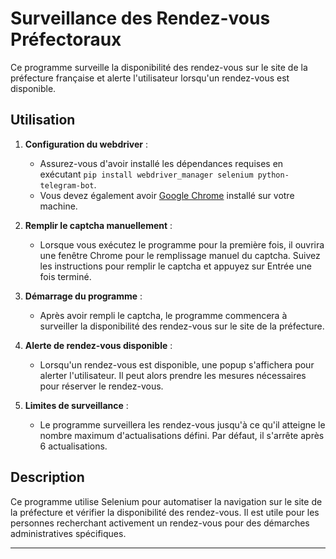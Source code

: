
# Surveillance des Rendez-vous Préfectoraux

Ce programme surveille la disponibilité des rendez-vous sur le site de la préfecture française et alerte l'utilisateur lorsqu'un rendez-vous est disponible.

## Utilisation

1. **Configuration du webdriver** :
   - Assurez-vous d'avoir installé les dépendances requises en exécutant `pip install webdriver_manager selenium python-telegram-bot`.
   - Vous devez également avoir [Google Chrome](https://www.google.com/chrome/) installé sur votre machine.

2. **Remplir le captcha manuellement** :
   - Lorsque vous exécutez le programme pour la première fois, il ouvrira une fenêtre Chrome pour le remplissage manuel du captcha. Suivez les instructions pour remplir le captcha et appuyez sur Entrée une fois terminé.

3. **Démarrage du programme** :
   - Après avoir rempli le captcha, le programme commencera à surveiller la disponibilité des rendez-vous sur le site de la préfecture.

4. **Alerte de rendez-vous disponible** :
   - Lorsqu'un rendez-vous est disponible, une popup s'affichera pour alerter l'utilisateur. Il peut alors prendre les mesures nécessaires pour réserver le rendez-vous.

5. **Limites de surveillance** :
   - Le programme surveillera les rendez-vous jusqu'à ce qu'il atteigne le nombre maximum d'actualisations défini. Par défaut, il s'arrête après 6 actualisations.

## Description

Ce programme utilise Selenium pour automatiser la navigation sur le site de la préfecture et vérifier la disponibilité des rendez-vous. Il est utile pour les personnes recherchant activement un rendez-vous pour des démarches administratives spécifiques.

--- 
